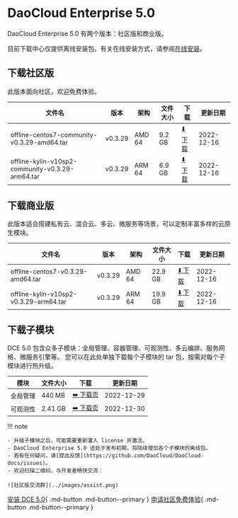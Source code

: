# DaoCloud Enterprise 5.0

DaoCloud Enterprise 5.0 有两个版本：社区版和商业版。

目前下载中心仅提供离线安装包。有关在线安装方式，请参阅[在线安装](../install/intro.md)。

## 下载社区版

此版本面向社区，欢迎免费体验。

| 文件名                      | 版本    | 架构 | 文件大小 | 下载                                           | 更新日期   |
| ----------------------------- | ------- | -------- | ---------------------------------------------- | ---------- | ----------------------------- |
| offline-centos7-community-v0.3.29-amd64.tar | v0.3.29 | AMD 64 | 9.2 GB | [:arrow_down: 下载](https://qiniu-download-public.daocloud.io/DaoCloud_Enterprise/dce5/offline-centos7-community-v0.3.29-amd64.tar) | 2022-12-16 |
| offline-kylin-v10sp2-community-v0.3.29-arm64.tar | v0.3.29 | ARM 64 | 6.9 GB | [:arrow_down: 下载](https://qiniu-download-public.daocloud.io/DaoCloud_Enterprise/dce5/offline-kylin-v10sp2-community-v0.3.29-arm64.tar) | 2022-12-16 |

## 下载商业版

此版本适合搭建私有云、混合云、多云、微服务等场景，可以定制丰富多样的云原生模块。

| 文件名            | 版本    | 架构 | 文件大小 | 下载                                               | 更新日期   |
| ------------------- | ------- | -------- | -------------------------------------------------- | ---------- | ------------------- |
| offline-centos7-v0.3.29-amd64.tar | v0.3.29 | AMD 64 | 22.9 GB | [:arrow_down: 下载](https://proxy-qiniu-download-public.daocloud.io/DaoCloud_Enterprise/dce5/offline-centos7-v0.3.29-amd64.tar) | 2022-12-16 |
| offline-kylin-v10sp2-v0.3.29-arm64.tar | v0.3.29 | ARM 64 | 19.9 GB | [:arrow_down: 下载](https://qiniu-download-public.daocloud.io/DaoCloud_Enterprise/dce5/offline-kylin-v10sp2-v0.3.29-arm64.tar) | 2022-12-16 |

## 下载子模块

DCE 5.0 包含众多子模块：全局管理、容器管理、可观测性、多云编排、服务网格、微服务引擎等。
您可以在此处单独下载每个子模块的 tar 包，按需对每个子模块进行热升级。

| 模块     | 文件大小 | 下载                              | 更新日期   |
| -------- | -------- | --------------------------------- | ---------- |
| 全局管理 | 440 MB   | [:arrow_right: 下载页](./modules/ghippo.md) | 2022-12-29 |
| 可观测性 | 2.41 GB   | [:arrow_right: 下载页](./modules/insight.md) | 2022-12-30 |

!!! note

    - 升级子模块之后，可能需要重新灌入 license 并激活。
    - DaoCloud Enterprise 5.0 还处于发布初期，将陆续增加各个子模块的离线包。
    - 若有任何疑问，请[提出反馈](https://github.com/DaoCloud/DaoCloud-docs/issues)。
    - 欢迎扫描二维码，与开发者畅快交流：
    
    ![社区版交流群](../images/assist.png)

[安装 DCE 5.0](../install/intro.md){ .md-button .md-button--primary }
[申请社区免费体验](../dce/license0.md){ .md-button .md-button--primary }
